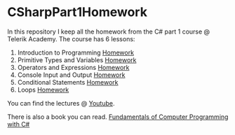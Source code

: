# CSharpPart1Homework

In this repository I keep all the homework from the C# part 1 course @ Telerik Academy. The course has 6 lessons:

1. Introduction to Programming [Homework](https://github.com/TelerikAcademy/CSharp-Part-1/blob/master/1.%20Introduction%20to%20Programming/README.md)
2. Primitive Types and Variables [Homework](https://github.com/TelerikAcademy/CSharp-Part-1/blob/master/2.%20Data%20Types%20and%20Variables/README.md)
3. Operators and Expressions [Homework](https://github.com/TelerikAcademy/CSharp-Part-1/blob/master/3.%20Operators%20and%20Expressions/README.md)
4. Console Input and Output [Homework](https://github.com/TelerikAcademy/CSharp-Part-1/blob/master/4.%20Console%20In%20and%20Out/README.md)
5. Conditional Statements [Homework](https://github.com/TelerikAcademy/CSharp-Part-1/blob/master/5.%20Conditional%20Statements/README.md)
6. Loops [Homework](https://github.com/TelerikAcademy/CSharp-Part-1/blob/master/6.%20Loops/README.md)

You can find the lectures @ [Youtube](https://www.youtube.com/channel/UCLC-vbm7OWvpbqzXaoAMGGw).

There is also a book you can read. [Fundamentals of Computer Programming with C#](http://www.introprogramming.info/english-intro-csharp-book/read-online/)

